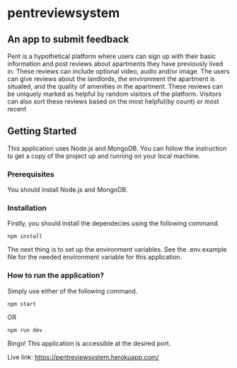 # pentreviewsystem

## An app to submit feedback 

Pent is a hypothetical platform where users can sign up with their basic information and post reviews about apartments they have previously lived in. These reviews can include optional video, audio and/or image. The users can give reviews about the landlords, the environment the apartment is situated, and the quality of amenities in the apartment. These reviews can be uniquely marked as helpful by random visitors of the platform. Visitors can also sort these reviews based on the most helpful(by count) or most recent

## Getting Started

This application uses Node.js and MongoDB. You can follow the instruction to get a copy of the project up and running on your local machine.

### Prerequisites

You should install Node.js and MongoDB.

### Installation

Firstly, you should install the dependecies using the following command.

````
npm install
````

The next thing is to set up the environment variables. See the .env.example file for the needed environment variable for this application.

### How to run the application?

Simply use either of the following command.

````
npm start
````

OR 

````
npm run dev
````

Bingo! This application is accessible at the desired port.




Live link: https://pentreviewsystem.herokuapp.com/
